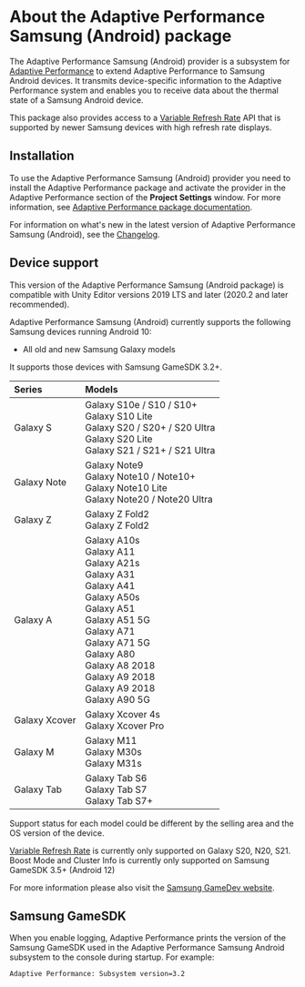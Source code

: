 # About the Adaptive Performance Samsung (Android) package

The Adaptive Performance Samsung (Android) provider is a subsystem for [Adaptive Performance](https://docs.unity3d.com/Packages/com.unity.adaptiveperformance@latest/index.html) to extend Adaptive Performance to Samsung Android devices. It transmits device-specific information to the Adaptive Performance system and enables you to receive data about the thermal state of a Samsung Android device.

This package also provides access to a [Variable Refresh Rate](vrr.md) API that is supported by newer Samsung devices with high refresh rate displays.

## Installation

To use the Adaptive Performance Samsung (Android) provider you need to install the Adaptive Performance package and activate the provider in the Adaptive Performance section of the **Project Settings** window. For more information, see [Adaptive Performance package documentation](https://docs.unity3d.com/Packages/com.unity.adaptiveperformance@latest/index.html).

For information on what's new in the latest version of Adaptive Performance Samsung (Android), see the [Changelog](../changelog/CHANGELOG.html).

## Device support

This version of the Adaptive Performance Samsung (Android package) is compatible with Unity Editor versions 2019 LTS and later (2020.2 and later recommended).


Adaptive Performance Samsung (Android) currently supports the following Samsung devices running Android 10:

* All old and new Samsung Galaxy models

It supports those devices with Samsung GameSDK 3.2+.

|**Series**|**Models**|
|:---|:---|
|Galaxy S| Galaxy S10e / S10 / S10+<br> Galaxy S10 Lite<br> Galaxy S20 / S20+ / S20 Ultra<br> Galaxy S20 Lite<br> Galaxy S21 / S21+ / S21 Ultra |
|Galaxy Note| Galaxy Note9<br> Galaxy Note10 / Note10+<br> Galaxy Note10 Lite<br> Galaxy Note20 / Note20 Ultra|
|Galaxy Z| Galaxy Z Fold2<br> Galaxy Z Fold2|
|Galaxy A| Galaxy A10s<br> Galaxy A11<br> Galaxy A21s<br> Galaxy A31<br> Galaxy A41<br> Galaxy A50s<br> Galaxy A51<br> Galaxy A51 5G<br> Galaxy A71<br> Galaxy A71 5G<br> Galaxy A80<br> Galaxy A8 2018<br> Galaxy A9 2018<br> Galaxy A9 2018<br> Galaxy A90 5G|
|Galaxy Xcover| Galaxy Xcover 4s<br> Galaxy Xcover Pro|
|Galaxy M| Galaxy M11<br> Galaxy M30s<br> Galaxy M31s|
|Galaxy Tab| Galaxy Tab S6<br> Galaxy Tab S7<br>Galaxy Tab S7+|

Support status for each model could be different by the selling area and the OS version of the device.

[Variable Refresh Rate](vrr.md) is currently only supported on Galaxy S20, N20, S21.
Boost Mode and Cluster Info is currently only supported on Samsung GameSDK 3.5+ (Android 12)

For more information please also visit the [Samsung GameDev website](https://developer.samsung.com/galaxy-gamedev/adaptive-performance.html).

## Samsung GameSDK

When you enable logging, Adaptive Performance prints the version of the Samsung GameSDK used in the Adaptive Performance Samsung Android subsystem to the console during startup. For example:

```
Adaptive Performance: Subsystem version=3.2
```
